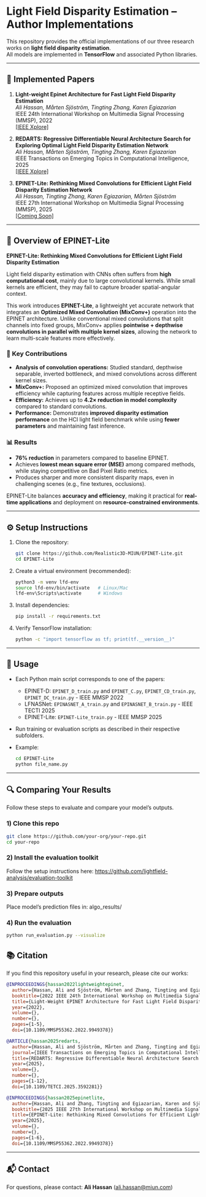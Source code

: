 # Light Field Disparity Estimation – Author Implementations

This repository provides the official implementations of our three research works on **light field disparity estimation**.  
All models are implemented in **TensorFlow** and associated Python libraries.

---

## 📄 Implemented Papers

1. **Light-weight Epinet Architecture for Fast Light Field Disparity Estimation**  
   *Ali Hassan, Mårten Sjöström, Tingting Zhang, Karen Egiazarian*  
   IEEE 24th International Workshop on Multimedia Signal Processing (MMSP), 2022  
   [[IEEE Xplore]](https://ieeexplore.ieee.org/document/9949378)

2. **REDARTS: Regressive Differentiable Neural Architecture Search for Exploring Optimal Light Field Disparity Estimation Network**  
   *Ali Hassan, Mårten Sjöström, Tingting Zhang, Karen Egiazarian*  
   IEEE Transactions on Emerging Topics in Computational Intelligence, 2025   
   [[IEEE Xplore]](https://ieeexplore.ieee.org/document/11141437)  

3. **EPINET-Lite: Rethinking Mixed Convolutions for Efficient Light Field Disparity Estimation Network**  
   *Ali Hassan, Tingting Zhang, Karen Egiazarian, Mårten Sjöström*  
   IEEE 27th International Workshop on Multimedia Signal Processing (MMSP), 2025   
   [[Coming Soon]](https://attend.ieee.org/mmsp-2025/)

---

## 🔎 Overview of EPINET-Lite

**EPINET-Lite: Rethinking Mixed Convolutions for Efficient Light Field Disparity Estimation**  

Light field disparity estimation with CNNs often suffers from **high computational cost**, mainly due to large convolutional kernels. While small kernels are efficient, they may fail to capture broader spatial-angular context.  

This work introduces **EPINET-Lite**, a lightweight yet accurate network that integrates an **Optimized Mixed Convolution (MixConv+)** operation into the EPINET architecture. Unlike conventional mixed convolutions that split channels into fixed groups, MixConv+ applies **pointwise + depthwise convolutions in parallel with multiple kernel sizes**, allowing the network to learn multi-scale features more effectively.  

### 🚀 Key Contributions
- **Analysis of convolution operations:** Studied standard, depthwise separable, inverted bottleneck, and mixed convolutions across different kernel sizes.  
- **MixConv+:** Proposed an optimized mixed convolution that improves efficiency while capturing features across multiple receptive fields.  
- **Efficiency:** Achieves up to **4.2× reduction in model complexity** compared to standard convolutions.  
- **Performance:** Demonstrates **improved disparity estimation performance** on the HCI light field benchmark while using **fewer parameters** and maintaining fast inference.  

### 📊 Results
- **76% reduction** in parameters compared to baseline EPINET.  
- Achieves **lowest mean square error (MSE)** among compared methods, while staying competitive on Bad Pixel Ratio metrics.  
- Produces sharper and more consistent disparity maps, even in challenging scenes (e.g., fine textures, occlusions).  

EPINET-Lite balances **accuracy and efficiency**, making it practical for **real-time applications** and deployment on **resource-constrained environments**.  

---

## ⚙️ Setup Instructions

1. Clone the repository:
   ```bash
   git clone https://github.com/Realistic3D-MIUN/EPINET-Lite.git
   cd EPINET-Lite
   ```

2. Create a virtual environment (recommended):
   ```bash
   python3 -m venv lfd-env
   source lfd-env/bin/activate   # Linux/Mac
   lfd-env\Scripts\activate      # Windows
   ```

3. Install dependencies:
   ```bash
   pip install -r requirements.txt
   ```

4. Verify TensorFlow installation:
   ```bash
   python -c "import tensorflow as tf; print(tf.__version__)"
   ```

---

## 🚀 Usage

- Each Python main script corresponds to one of the papers:
  - EPINET-D: `EPINET_D_train.py` and `EPINET_C.py`, `EPINET_CD_train.py`, `EPINET_DC_train.py` - IEEE MMSP 2022
  - LFNASNet: `EPINASNET_A_train.py` and `EPINASNET_B_train.py` - IEEE TECTI 2025
  - EPINET-Lite: `EPINET-Lite_train.py` - IEEE MMSP 2025

- Run training or evaluation scripts as described in their respective subfolders.  
- Example:
  ```bash
  cd EPINET-Lite
  python file_name.py
  ```

---

## 🔍 Comparing Your Results

Follow these steps to evaluate and compare your model’s outputs.

### 1) Clone this repo
```bash
git clone https://github.com/your-org/your-repo.git
cd your-repo
```

### 2) Install the evaluation toolkit
Follow the setup instructions here: https://github.com/lightfield-analysis/evaluation-toolkit

### 3) Prepare outputs
Place model’s prediction files in: algo_results/

### 4) Run the evaluation
```bash
python run_evaluation.py --visualize
```

## 📚 Citation

If you find this repository useful in your research, please cite our works:

```bibtex
@INPROCEEDINGS{hassan2022lightweightepinet,
  author={Hassan, Ali and Sjöström, Mårten and Zhang, Tingting and Egiazarian, Karen},
  booktitle={2022 IEEE 24th International Workshop on Multimedia Signal Processing (MMSP)}, 
  title={Light-Weight EPINET Architecture for Fast Light Field Disparity Estimation}, 
  year={2022},
  volume={},
  number={},
  pages={1-5},
  doi={10.1109/MMSP55362.2022.9949378}}

@ARTICLE{hassan2025redarts,
  author={Hassan, Ali and Sjöström, Mårten and Zhang, Tingting and Egiazarian, Karen},
  journal={IEEE Transactions on Emerging Topics in Computational Intelligence}, 
  title={REDARTS: Regressive Differentiable Neural Architecture Search for Exploring Optimal Light Field Disparity Estimation Network}, 
  year={2025},
  volume={},
  number={},
  pages={1-12},
  doi={10.1109/TETCI.2025.3592281}}

@INPROCEEDINGS{hassan2025epinetlite,
  author={Hassan, Ali and Zhang, Tingting and Egiazarian, Karen and Sjöström, Mårten},
  booktitle={2025 IEEE 27th International Workshop on Multimedia Signal Processing (MMSP)}, 
  title={EPINET-Lite: Rethinking Mixed Convolutions for Efficient Light Field Disparity Estimation Network}, 
  year={2025},
  volume={},
  number={},
  pages={1-6},
  doi={10.1109/MMSP55362.2022.9949378}}
```

---

## 📬 Contact

For questions, please contact: **Ali Hassan** (ali.hassan@miun.com)
